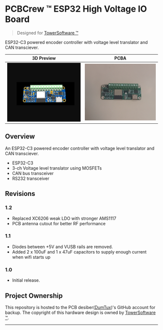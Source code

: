 # PCBCrew ™  ESP32 High Voltage IO Board

> Designed for [TowerSoftware ™][tower]

ESP32-C3 powered encoder controller with voltage level translator and CAN transciever.


| 3D Preview                                                        | PCBA                                                             |
| ----------------------------------------------------------------- | ---------------------------------------------------------------- |
| ![pcbcrew-tower-esp32c3-hvio-preview](./doc/image/3d-preview.png) | ![pcbcrew-tower-esp32c3-hvio-pcb-assembly](./doc/image/pcba.png) |

## Overview

An ESP32-C3 powered encoder controller with voltage level translator and CAN transciever.

* ESP32-C3
* 3-ch Voltage level translator using MOSFETs
* CAN bus transceiver
* RS232 transceiver

## Revisions


### 1.2

* Replaced XC6206 weak LDO with stronger AMS1117
* PCB antenna cutout for better RF performance

### 1.1

* Diodes between +5V and VUSB rails are removed.
* Added 2 x 100uF and 1 x 47uF capacitors to supply enough current when wifi starts up

### 1.0

* Initial release.

## Project Ownership

This repository is hosted to the PCB desiber([DumTux](https://github.com/dumtux))'s GitHub account for backup.
The copyright of this hardware design is owned by [TowerSoftware ™][tower].

---

[pcbcrew]: https://pcbcrew.com
[tower]: https://www.towersoftwareltd.com

